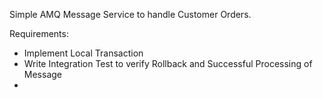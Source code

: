 Simple AMQ Message Service to handle Customer Orders.  

Requirements:  
- Implement Local Transaction
- Write Integration Test to verify Rollback and Successful Processing of Message
- 